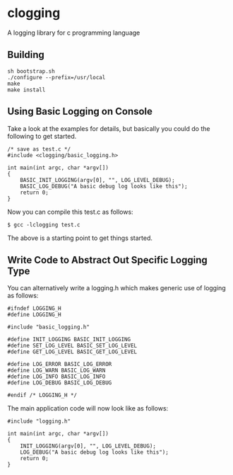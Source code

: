 # clogging

A logging library for c programming language

## Building

    sh bootstrap.sh
    ./configure --prefix=/usr/local
    make
    make install

## Using Basic Logging on Console

Take a look at the examples for details, but basically you could do the
following to get started.

    /* save as test.c */
    #include <clogging/basic_logging.h>

    int main(int argc, char *argv[])
    {
        BASIC_INIT_LOGGING(argv[0], "", LOG_LEVEL_DEBUG);
        BASIC_LOG_DEBUG("A basic debug log looks like this");
        return 0;
    }

Now you can compile this test.c as follows:

    $ gcc -lclogging test.c


The above is a starting point to get things started.

## Write Code to Abstract Out Specific Logging Type

You can alternatively write a logging.h which makes generic use of logging
as follows:

    #ifndef LOGGING_H
    #define LOGGING_H

    #include "basic_logging.h"

    #define INIT_LOGGING BASIC_INIT_LOGGING
    #define SET_LOG_LEVEL BASIC_SET_LOG_LEVEL
    #define GET_LOG_LEVEL BASIC_GET_LOG_LEVEL

    #define LOG_ERROR BASIC_LOG_ERROR
    #define LOG_WARN BASIC_LOG_WARN
    #define LOG_INFO BASIC_LOG_INFO
    #define LOG_DEBUG BASIC_LOG_DEBUG

    #endif /* LOGGING_H */

The main application code will now look like as follows:

    #include "logging.h"

    int main(int argc, char *argv[])
    {
        INIT_LOGGING(argv[0], "", LOG_LEVEL_DEBUG);
        LOG_DEBUG("A basic debug log looks like this");
        return 0;
    }


